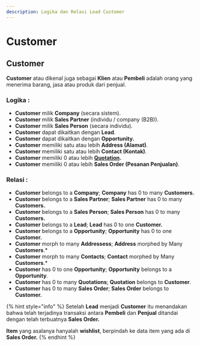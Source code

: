 ```yaml
---
description: Logika dan Relasi Lead Customer
---
```


# Customer

## Customer

**Customer** atau dikenal juga sebagai **Klien** atau **Pembeli** adalah orang yang menerima barang, jasa atau produk dari penjual.

### Logika :

* **Customer** milik **Company** (secara sistem).
* **Customer** milik **Sales Partner** (individu / company (B2B)).
* **Customer** milik **Sales Person** (secara individu).
* **Customer** dapat dikaitkan dengan **Lead**.
* **Customer** dapat dikaitkan dengan **Opportunity.**
* **Customer** memiliki satu atau lebih **Address (Alamat)**.
* **Customer** memiliki satu atau lebih **Contact (Kontak)**.
* **Customer** memiliki 0 atau lebih [**Quotation**](../selling-concept/quotation.md)**.**
* **Customer** memiliki 0 atau lebih **Sales Order (Pesanan Penjualan)**.

### Relasi :

* **Customer** belongs to a **Company**; **Company** has 0 to many **Customers.**
* **Customer** belongs to a **Sales Partner**; **Sales Partner** has 0 to many **Customers.**
* **Customer** belongs to a **Sales Person**; **Sales Person** has 0 to many **Customers.**
* **Customer** belongs to a **Lead**; **Lead** has 0 to one **Customer.**
* **Customer** belongs to a **Opportunity**; **Opportunity** has 0 to one **Customer.**
* **Customer** morph to many **Addressess**; **Address** morphed by Many **Customers**.\*
* **Customer** morph to many **Contacts**; **Contact** morphed by Many **Customers**.\*
* **Customer** has 0 to one **Opportunity**; **Opportunity** belongs to a **Opportunity**.
* **Customer** has 0 to many **Quotations**; **Quotation** belongs to **Customer**.
* **Customer** has 0 to many **Sales Order**; **Sales Order** belongs to **Customer.**

{% hint style="info" %}
Setelah **Lead** menjadi **Customer** itu menandakan bahwa telah terjadinya transaksi antara **Pembeli** dan **Penjual** ditandai dengan telah terbuatnya **Sales Order.**

**Item** yang asalanya hanyalah **wishlist**, berpindah ke data item yang ada di **Sales Order.**&#x20;
{% endhint %}
